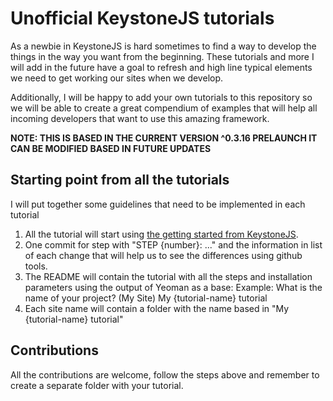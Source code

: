 # Unofficial KeystoneJS tutorials

As a newbie in KeystoneJS is hard sometimes to find a way to develop the things
in the way you want from the beginning. These tutorials and more I will add in
the future have a goal to refresh and high line typical elements we need to get
working our sites when we develop.

Additionally, I will be happy to add your own tutorials to this repository so
we will be able to create a great compendium of examples that will help all incoming
developers that want to use this amazing framework.

**NOTE: THIS IS BASED IN THE CURRENT VERSION ^0.3.16 PRELAUNCH IT CAN BE MODIFIED BASED IN FUTURE UPDATES**

## Starting point from all the tutorials
I will put together some guidelines that need to be implemented in each tutorial

1. All the tutorial will start using [the getting started from KeystoneJS](http://keystonejs.com/getting-started).
2. One commit for step with "STEP {number}: ..." and the information in list of
each change that will help us to see the differences using github tools.
3. The README will contain the tutorial with all the steps and installation parameters using the output of Yeoman as a base:
Example: What is the name of your project? (My Site) My {tutorial-name} tutorial
4. Each site name will contain a folder with the name based in "My {tutorial-name} tutorial"

## Contributions
All the contributions are welcome, follow the steps above and remember to create a
separate folder with your tutorial.
